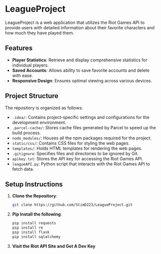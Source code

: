 # LeagueProject

LeagueProject is a web application that utilizes the Riot Games API to provide users with detailed information about their favorite characters and how much they have played them.

## Features

- **Player Statistics**: Retrieve and display comprehensive statistics for individual players.
- **Saved Accounts**: Allows ability to save favorite accounts and delete with ease.
- **Responsive Design**: Ensures optimal viewing across various devices.

## Project Structure

The repository is organized as follows:

- `.idea/`: Contains project-specific settings and configurations for the development environment.
- `.parcel-cache/`: Stores cache files generated by Parcel to speed up the build process.
- `node_modules/`: Houses all the npm packages required for the project.
- `static/css/`: Contains CSS files for styling the web pages.
- `templates/`: Holds HTML templates for rendering the web pages.
- `.gitignore`: Specifies files and directories to be ignored by Git.
- `apikey.txt`: Stores the API key for accessing the Riot Games API.
- `leagueAPI.py`: Python script that interacts with the Riot Games API to fetch data.

## Setup Instructions

1. **Clone the Repository**:

   ```bash
   git clone https://github.com/StimD223/LeagueProject.git

2. **Pip Install the following**:
   ```bash
   pip install requests
   pip install re
   pip install flask
   pip install sqlalchemy

3. **Visit the Riot API Site and Get A Dev Key**
